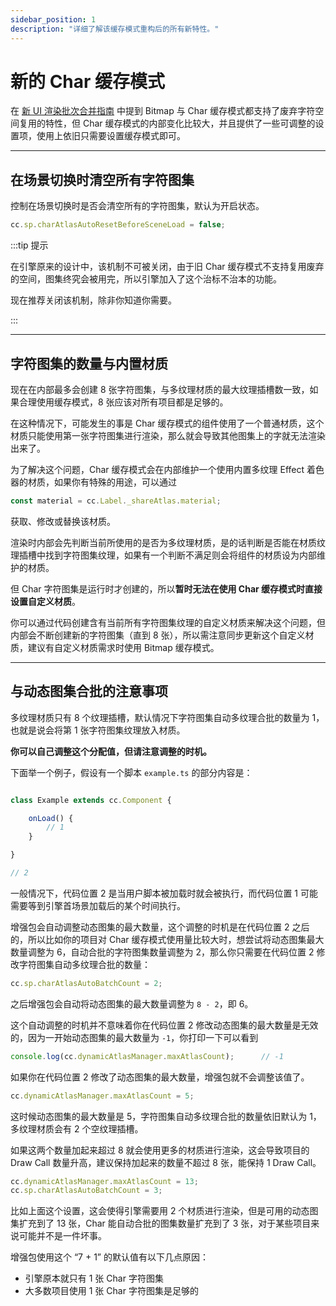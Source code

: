 ```yaml
---
sidebar_position: 1
description: "详细了解该缓存模式重构后的所有新特性。"
---
```

# 新的 Char 缓存模式

在 [新 UI 渲染批次合并指南](../../start-guide/batcher-guide.md#充分利用动态合图) 中提到 Bitmap 与 Char 缓存模式都支持了废弃字符空间复用的特性，但 Char 缓存模式的内部变化比较大，并且提供了一些可调整的设置项，使用上依旧只需要设置缓存模式即可。

---
## 在场景切换时清空所有字符图集

控制在场景切换时是否会清空所有的字符图集，默认为开启状态。

```js
cc.sp.charAtlasAutoResetBeforeSceneLoad = false;
```

:::tip 提示

在引擎原来的设计中，该机制不可被关闭，由于旧 Char 缓存模式不支持复用废弃的空间，图集终究会被用完，所以引擎加入了这个治标不治本的功能。

现在推荐关闭该机制，除非你知道你需要。

:::

---
## 字符图集的数量与内置材质

现在在内部最多会创建 8 张字符图集，与多纹理材质的最大纹理插槽数一致，如果合理使用缓存模式，8 张应该对所有项目都是足够的。

在这种情况下，可能发生的事是 Char 缓存模式的组件使用了一个普通材质，这个材质只能使用第一张字符图集进行渲染，那么就会导致其他图集上的字就无法渲染出来了。

为了解决这个问题，Char 缓存模式会在内部维护一个使用内置多纹理 Effect 着色器的材质，如果你有特殊的用途，可以通过

```js
const material = cc.Label._shareAtlas.material;
```

获取、修改或替换该材质。

渲染时内部会先判断当前所使用的是否为多纹理材质，是的话判断是否能在材质纹理插槽中找到字符图集纹理，如果有一个判断不满足则会将组件的材质设为内部维护的材质。

但 Char 字符图集是运行时才创建的，所以**暂时无法在使用 Char 缓存模式时直接设置自定义材质**。

你可以通过代码创建含有当前所有字符图集纹理的自定义材质来解决这个问题，但内部会不断创建新的字符图集（直到 8 张），所以需注意同步更新这个自定义材质，建议有自定义材质需求时使用 Bitmap 缓存模式。

---
## 与动态图集合批的注意事项

多纹理材质只有 8 个纹理插槽，默认情况下字符图集自动多纹理合批的数量为 1，也就是说会将第 1 张字符图集纹理放入材质。

**你可以自己调整这个分配值，但请注意调整的时机。**

下面举一个例子，假设有一个脚本 `example.ts` 的部分内容是：

```js

class Example extends cc.Component {

    onLoad() {
        // 1
    }

}

// 2

```

一般情况下，代码位置 2 是当用户脚本被加载时就会被执行，而代码位置 1 可能需要等到引擎首场景加载后的某个时间执行。

增强包会自动调整动态图集的最大数量，这个调整的时机是在代码位置 2 之后的，所以比如你的项目对 Char 缓存模式使用量比较大时，想尝试将动态图集最大数量调整为 6，自动合批的字符图集数量调整为 2，那么你只需要在代码位置 2 修改字符图集自动多纹理合批的数量：

```js
cc.sp.charAtlasAutoBatchCount = 2;
```

之后增强包会自动将动态图集的最大数量调整为 `8 - 2`，即 6。

这个自动调整的时机并不意味着你在代码位置 2 修改动态图集的最大数量是无效的，因为一开始动态图集的最大数量为 `-1`，你打印一下可以看到

```js
console.log(cc.dynamicAtlasManager.maxAtlasCount);      // -1
```

如果你在代码位置 2 修改了动态图集的最大数量，增强包就不会调整该值了。

```js
cc.dynamicAtlasManager.maxAtlasCount = 5;
```

这时候动态图集的最大数量是 5，字符图集自动多纹理合批的数量依旧默认为 1，多纹理材质会有 2 个空纹理插槽。

如果这两个数量加起来超过 8 就会使用更多的材质进行渲染，这会导致项目的 Draw Call 数量升高，建议保持加起来的数量不超过 8 张，能保持 1 Draw Call。

```js
cc.dynamicAtlasManager.maxAtlasCount = 13;
cc.sp.charAtlasAutoBatchCount = 3;
```

比如上面这个设置，这会使得引擎需要用 2 个材质进行渲染，但是可用的动态图集扩充到了 13 张，Char 能自动合批的图集数量扩充到了 3 张，对于某些项目来说可能并不是一件坏事。

增强包使用这个 “7 + 1” 的默认值有以下几点原因：

- 引擎原本就只有 1 张 Char 字符图集
- 大多数项目使用 1 张 Char 字符图集是足够的

